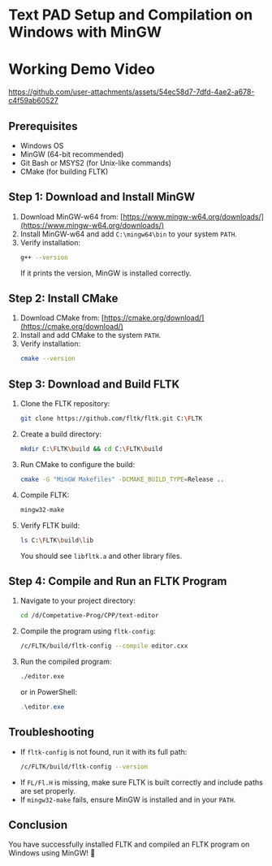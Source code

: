 # Text PAD Setup and Compilation on Windows with MinGW

# Working Demo Video



https://github.com/user-attachments/assets/54ec58d7-7dfd-4ae2-a678-c4f59ab60527


## Prerequisites
- Windows OS
- MinGW (64-bit recommended)
- Git Bash or MSYS2 (for Unix-like commands)
- CMake (for building FLTK)

## Step 1: Download and Install MinGW
1. Download MinGW-w64 from: [https://www.mingw-w64.org/downloads/](https://www.mingw-w64.org/downloads/)
2. Install MinGW-w64 and add `C:\mingw64\bin` to your system `PATH`.
3. Verify installation:
   ```sh
   g++ --version
   ```
   If it prints the version, MinGW is installed correctly.

## Step 2: Install CMake
1. Download CMake from: [https://cmake.org/download/](https://cmake.org/download/)
2. Install and add CMake to the system `PATH`.
3. Verify installation:
   ```sh
   cmake --version
   ```

## Step 3: Download and Build FLTK
1. Clone the FLTK repository:
   ```sh
   git clone https://github.com/fltk/fltk.git C:\FLTK
   ```
2. Create a build directory:
   ```sh
   mkdir C:\FLTK\build && cd C:\FLTK\build
   ```
3. Run CMake to configure the build:
   ```sh
   cmake -G "MinGW Makefiles" -DCMAKE_BUILD_TYPE=Release ..
   ```
4. Compile FLTK:
   ```sh
   mingw32-make
   ```
5. Verify FLTK build:
   ```sh
   ls C:\FLTK\build\lib
   ```
   You should see `libfltk.a` and other library files.

## Step 4: Compile and Run an FLTK Program
1. Navigate to your project directory:
   ```sh
   cd /d/Competative-Prog/CPP/text-editor
   ```
2. Compile the program using `fltk-config`:
   ```sh
   /c/FLTK/build/fltk-config --compile editor.cxx
   ```
3. Run the compiled program:
   ```sh
   ./editor.exe
   ```
   or in PowerShell:
   ```powershell
   .\editor.exe
   ```

## Troubleshooting
- If `fltk-config` is not found, run it with its full path:
  ```sh
  /c/FLTK/build/fltk-config --version
  ```
- If `FL/Fl.H` is missing, make sure FLTK is built correctly and include paths are set properly.
- If `mingw32-make` fails, ensure MinGW is installed and in your `PATH`.

## Conclusion
You have successfully installed FLTK and compiled an FLTK program on Windows using MinGW! 🎉
